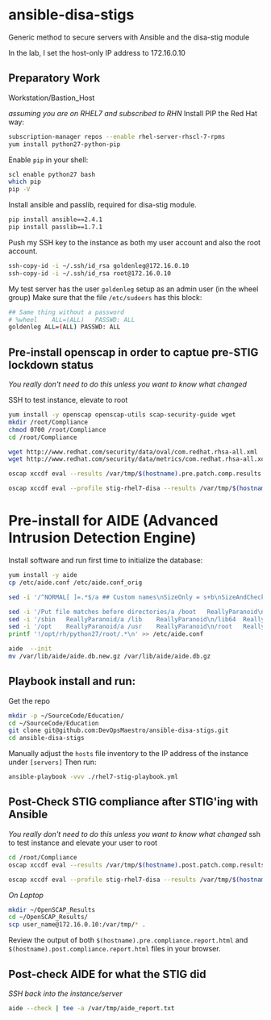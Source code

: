 # ansible-disa-stigs
Generic method to secure servers with Ansible and the disa-stig module

In the lab, I set the host-only IP address to 172.16.0.10

## Preparatory Work
Workstation/Bastion_Host

*assuming you are on RHEL7 and subscribed to RHN*
Install PIP the Red Hat way:
```sh
subscription-manager repos --enable rhel-server-rhscl-7-rpms
yum install python27-python-pip
```

Enable ``pip`` in your shell:
```sh
scl enable python27 bash
which pip
pip -V
```

Install ansible and passlib, required for disa-stig module.
```sh
pip install ansible==2.4.1
pip install passlib==1.7.1
```

Push my SSH key to the instance as both my  user account and also the root account.
```sh
ssh-copy-id -i ~/.ssh/id_rsa goldenleg@172.16.0.10
ssh-copy-id -i ~/.ssh/id_rsa root@172.16.0.10
```

My test server has the user ``goldenleg`` setup as an admin user (in the wheel group)
Make sure that the file ``/etc/sudoers`` has this block:
```sh
## Same thing without a password
# %wheel	ALL=(ALL)	PASSWD: ALL
goldenleg ALL=(ALL) PASSWD: ALL 
```

## Pre-install openscap in order to captue pre-STIG lockdown status
*You really don't need to do this unless you want to know what changed*

SSH to test instance, elevate to root
```sh
yum install -y openscap openscap-utils scap-security-guide wget
mkdir /root/Compliance
chmod 0700 /root/Compliance
cd /root/Compliance

wget http://www.redhat.com/security/data/oval/com.redhat.rhsa-all.xml
wget http://www.redhat.com/security/data/metrics/com.redhat.rhsa-all.xccdf.xml

oscap xccdf eval --results /var/tmp/$(hostname).pre.patch.comp.results.xml --report /var/tmp/$(hostname).pre.patch.compliance.results.html com.redhat.rhsa-all.xccdf.xml

oscap xccdf eval --profile stig-rhel7-disa --results /var/tmp/$(hostname).pre.compliance.results.xml --report /var/tmp/$(hostname).pre.compliance.report.html --cpe /usr/share/xml/scap/ssg/content/ssg-rhel7-cpe-dictionary.xml /usr/share/xml/scap/ssg/content/ssg-rhel7-xccdf.xml
```

# Pre-install for AIDE (Advanced Intrusion Detection Engine)
Install software and run first time to initialize the database:
```sh
yum install -y aide
cp /etc/aide.conf /etc/aide.conf_orig

sed -i '/^NORMAL[ ]=.*$/a ## Custom names\nSizeOnly = s+b\nSizeAndChecksum = s+b+md5+sha1\nReallyParanoid = p+i+n+u+g+s+b+m+a+c+md5+sha1+rmd160+tiger\n\n' /etc/aide.conf

sed -i '/Put file matches before directories/a /boot   ReallyParanoid\n/bin    ReallyParanoid\n/sbin   ReallyParanoid\n' /etc/aide.conf
sed -i '/sbin   ReallyParanoid/a /lib    ReallyParanoid\n/lib64  ReallyParanoid\n/opt    ReallyParanoid\n' /etc/aide.conf
sed -i '/opt    ReallyParanoid/a /usr    ReallyParanoid\n/root   ReallyParanoid\n' /etc/aide.conf
printf '!/opt/rh/python27/root/.*\n' >> /etc/aide.conf

aide  --init
mv /var/lib/aide/aide.db.new.gz /var/lib/aide/aide.db.gz

```


## Playbook install and run:
Get the repo
```sh
mkdir -p ~/SourceCode/Education/
cd ~/SourceCode/Education
git clone git@github.com:DevOpsMaestro/ansible-disa-stigs.git
cd ansible-disa-stigs
```

Manually adjust the ``hosts`` file inventory to the IP address of the instance under ``[servers]``
Then run:
```sh
ansible-playbook -vvv ./rhel7-stig-playbook.yml
```


## Post-Check STIG compliance after STIG'ing with Ansible
*You really don't need to do this unless you want to know what changed*
ssh to test instance and elevate your user to root
```sh
cd /root/Compliance
oscap xccdf eval --results /var/tmp/$(hostname).post.patch.comp.results.xml --report /var/tmp/$(hostname).post.patch.compliance.results.html com.redhat.rhsa-all.xccdf.xml

oscap xccdf eval --profile stig-rhel7-disa --results /var/tmp/$(hostname).post.compliance.results.xml --report /var/tmp/$(hostname).post.compliance.report.html --cpe /usr/share/xml/scap/ssg/content/ssg-rhel7-cpe-dictionary.xml /usr/share/xml/scap/ssg/content/ssg-rhel7-xccdf.xml
```
 
*On Laptop*
```sh
mkdir ~/OpenSCAP_Results
cd ~/OpenSCAP_Results/
scp user_name@172.16.0.10:/var/tmp/* .
```

Review the output of both ``$(hostname).pre.compliance.report.html`` and ``$(hostname).post.compliance.report.html`` files in your browser.

## Post-check AIDE for what the STIG did
*SSH back into the instance/server*
```sh
aide --check | tee -a /var/tmp/aide_report.txt
```





